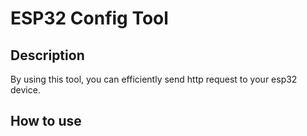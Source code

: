 # ESP32 Config Tool
## Description
By using this tool, you can efficiently send http request to your esp32 device.

## How to use
